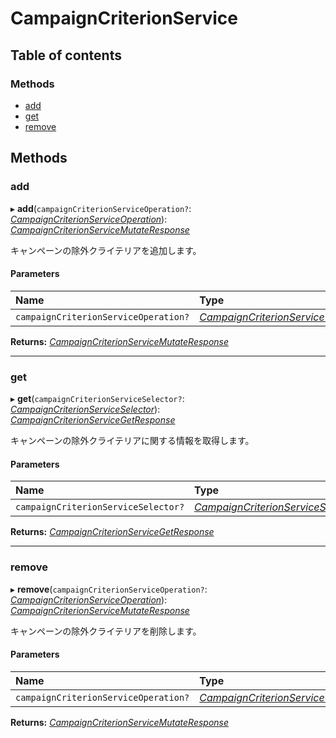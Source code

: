 # CampaignCriterionService


## Table of contents

### Methods

- [add](campaigncriterionservice.md#add)
- [get](campaigncriterionservice.md#get)
- [remove](campaigncriterionservice.md#remove)

## Methods

### add

▸ **add**(`campaignCriterionServiceOperation?`: [*CampaignCriterionServiceOperation*](../../data/search/campaigncriterionserviceoperation.md)): [*CampaignCriterionServiceMutateResponse*](../../data/search/campaigncriterionservicemutateresponse.md)

<div lang=\"ja\">キャンペーンの除外クライテリアを追加します。</div> 

#### Parameters

| Name | Type |
| :------ | :------ |
| `campaignCriterionServiceOperation?` | [*CampaignCriterionServiceOperation*](../../data/search/campaigncriterionserviceoperation.md) |

**Returns:** [*CampaignCriterionServiceMutateResponse*](../../data/search/campaigncriterionservicemutateresponse.md)

___

### get

▸ **get**(`campaignCriterionServiceSelector?`: [*CampaignCriterionServiceSelector*](../../data/search/campaigncriterionserviceselector.md)): [*CampaignCriterionServiceGetResponse*](../../data/search/campaigncriterionservicegetresponse.md)

<div lang=\"ja\">キャンペーンの除外クライテリアに関する情報を取得します。</div> 

#### Parameters

| Name | Type |
| :------ | :------ |
| `campaignCriterionServiceSelector?` | [*CampaignCriterionServiceSelector*](../../data/search/campaigncriterionserviceselector.md) |

**Returns:** [*CampaignCriterionServiceGetResponse*](../../data/search/campaigncriterionservicegetresponse.md)

___

### remove

▸ **remove**(`campaignCriterionServiceOperation?`: [*CampaignCriterionServiceOperation*](../../data/search/campaigncriterionserviceoperation.md)): [*CampaignCriterionServiceMutateResponse*](../../data/search/campaigncriterionservicemutateresponse.md)

<div lang=\"ja\">キャンペーンの除外クライテリアを削除します。</div> 

#### Parameters

| Name | Type |
| :------ | :------ |
| `campaignCriterionServiceOperation?` | [*CampaignCriterionServiceOperation*](../../data/search/campaigncriterionserviceoperation.md) |

**Returns:** [*CampaignCriterionServiceMutateResponse*](../../data/search/campaigncriterionservicemutateresponse.md)
